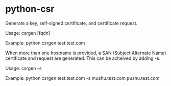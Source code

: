 # python-csr
Generate a key, self-signed certificate, and certificate request.

Usage: csrgen [fqdn]

Example: python csrgen test.test.com

When more than one hostname is provided, a SAN (Subject Alternate Name)
certificate and request are generated.  This can be acheived by adding -s.

Usage: csrgen <hostname> -s <san0> <san1>

Example: python csrgen test.test.com -s mushu.test.com pushu.test.com
